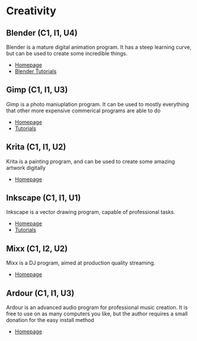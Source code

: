 # Creativity

## Blender (C1, I1, U4)

Blender is a mature digital animation program. It has a steep learning curve, but can be used to create some incredible things.

* [Homepage](http://www.blender.org/)
* [Blender Tutorials](http://www.blenderguru.com/)

## Gimp (C1, I1, U3)

Gimp is a photo maniuplation program. It can be used to mostly everything that other more expensive commerical programs are able to do

* [Homepage](http://www.gimp.org/)
* [Tutorials](http://www.gimp.org/tutorials/)

## Krita (C1, I1, U2)

Krita is a painting program, and can be used to create some amazing artwork digitally

* [Homepage](https://krita.org/)

## Inkscape (C1, I1, U1)

Inkscape is a vector drawing program, capable of professional tasks.

* [Homepage](https://inkscape.org/)
* [Tutorials](https://inkscape.org/en/learn/)

## Mixx (C1, I2, U2)

Mixx is a DJ program, aimed at production quality streaming.

* [Homepage](http://www.mixxx.org/)

## Ardour (C1, I1, U3)

Ardour is an advanced audio program for professional music creation. It is free to use on as many computers you like, but the author requires a small donation for the easy install method

* [Homepage](https://ardour.org/)


